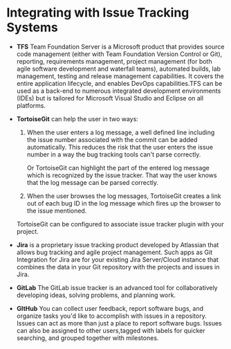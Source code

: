 # Integrating with Issue Tracking Systems

* **TFS** Team Foundation Server is a Microsoft product that provides source code management \(either with Team Foundation Version Control or Git\), reporting, requirements management, project management \(for both agile software development and waterfall teams\), automated builds, lab management, testing and release management capabilities. It covers the entire application lifecycle, and enables DevOps capabilities.TFS can be used as a back-end to numerous integrated development environments \(IDEs\) but is tailored for Microsoft Visual Studio and Eclipse on all platforms.
* **TortoiseGit** can help the user in two ways:

  1. When the user enters a log message, a well defined line including the issue number associated with the commit can be added automatically. This reduces the risk that the user enters the issue number in a way the bug tracking tools can't parse correctly.

     Or TortoiseGit can highlight the part of the entered log message which is recognized by the issue tracker. That way the user knows that the log message can be parsed correctly.

  2. When the user browses the log messages, TortoiseGit creates a link out of each bug ID in the log message which fires up the browser to the issue mentioned.

  TortoiseGit can be configured to associate issue tracker plugin with your project.

* **Jira** is a proprietary issue tracking product developed by Atlassian that allows bug tracking and agile project management. Such apps as Git Integration for Jira are for your existing Jira Server/Cloud instance that combines the data in your Git repository with the projects and issues in Jira.
* **GitLab** The GitLab issue tracker is an advanced tool for collaboratively developing ideas, solving problems, and planning work.
* **GItHub** You can collect user feedback, report software bugs, and organize tasks you'd like to accomplish with issues in a repository. Issues can act as more than just a place to report software bugs. Issues can also be assigned to other users,tagged with labels for quicker searching, and grouped together with milestones.

